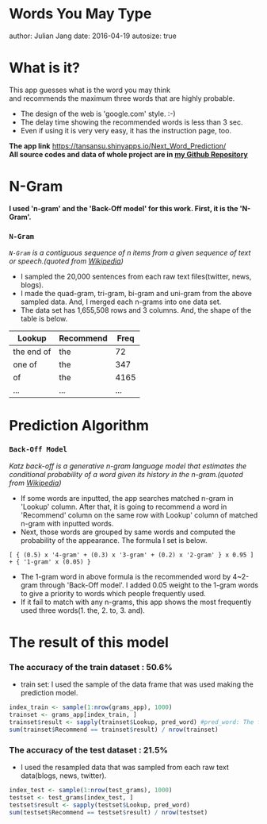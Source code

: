 Words You May Type
========================================================
author: Julian Jang
date: 2016-04-19
autosize: true

What is it?
========================================================
This app guesses what is the word you may think  
and recommends the maximum three words that are highly probable.

- The design of the web is 'google.com' style. :-)
- The delay time showing the recommended words is less than 3 sec.
- Even if using it is very very easy, it has the instruction page, too.

__The app link__ <https://tansansu.shinyapps.io/Next_Word_Prediction/>  
__All source codes and data of whole project are in [my Github Repository](https://github.com/tansansu/10.-Capstone-Project)__


N-Gram
========================================================
__I used 'n-gram' and the 'Back-Off model' for this work. First, it is the  'N-Gram'.__  
  
### `N-Gram`
*`N-Gram` is a contiguous sequence of n items from a given sequence of text or speech.(quoted from [Wikipedia](https://en.wikipedia.org/wiki/N-gram))*

- I sampled the 20,000 sentences from each raw text files(twitter, news, blogs).
- I made the quad-gram, tri-gram, bi-gram and uni-gram from the above sampled data. And, I merged each n-grams into one data set.
- The data set has 1,655,508 rows and 3 columns. And, the shape of the table is below.

| Lookup | Recommend | Freq |
|---|---|---|
|the end of|the|72|
|one of|the|347|
|of|the|4165|
|...|...|...|


Prediction Algorithm
========================================================
### `Back-Off Model`
*Katz back-off is a generative n-gram language model that estimates the conditional probability of a word given its history in the n-gram.(quoted from [Wikipedia](https://en.wikipedia.org/wiki/Katz%27s_back-off_model))*

* If some words are inputted, the app searches matched n-gram in 'Lookup' column. After that, it is going to recommend a word in 'Recommend' column on the same row with Lookup' column of matched n-gram with inputted words.
* Next, those words are grouped by same words and computed the probability of the appearance. The formula I set is below.

```
[ { (0.5) x '4-gram' + (0.3) x '3-gram' + (0.2) x '2-gram' } x 0.95 ] + { '1-gram' x (0.05) }
```

* The 1-gram word in above formula is the recommended word by 4~2-gram through 'Back-Off model'. I added 0.05 weight to the 1-gram words to give a priority to words which people frequently used.
* If it fail to match with any n-grams, this app shows the most frequently used three words(1. the, 2. to, 3. and).

The result of this model
========================================================

### The accuracy of the train dataset : 50.6%
* train set: I used the sample of the data frame that was used making the prediction model.  

```r
index_train <- sample(1:nrow(grams_app), 1000)
trainset <- grams_app[index_train, ]
trainset$result <- sapply(trainset$Lookup, pred_word) #pred_word: The function of predicting words
sum(trainset$Recommend == trainset$result) / nrow(trainset)
```

### The accuracy of the test dataset : 21.5%
* I used the resampled data that was sampled from each raw text data(blogs, news, twitter).

```r
index_test <- sample(1:nrow(test_grams), 1000)
testset <- test_grams[index_test, ]
testset$result <- sapply(testset$Lookup, pred_word)
sum(testset$Recommend == testset$result) / nrow(testset)
```
